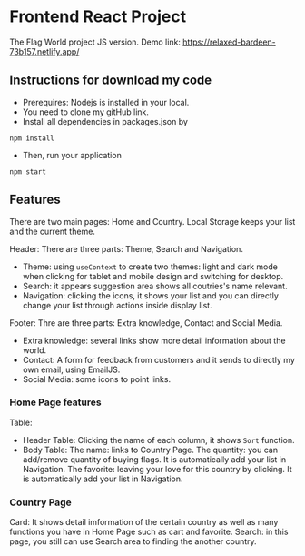 # Frontend React Project
The Flag World project JS version.
Demo link: https://relaxed-bardeen-73b157.netlify.app/

## Instructions for download my code
- Prerequires: Nodejs is installed in your local.
- You need to clone my gitHub link.
- Install all dependencies in packages.json by 
```
npm install
```
- Then, run your application
```
npm start
```
## Features
There are two main pages: Home and Country.
Local Storage keeps your list and the current theme.

Header: There are three parts: Theme, Search and Navigation.
- Theme: using `useContext` to create two themes: light and dark mode when clicking for tablet and mobile design and switching for desktop.
- Search: it appears suggestion area shows all coutries's name relevant.
- Navigation: clicking the icons, it shows your list and you can directly change your list through actions inside display list.

Footer: Thre are three parts: Extra knowledge, Contact and Social Media.
- Extra knowledge: several links show more detail information about the world.
- Contact: A form for feedback from customers and it sends to directly my own email, using EmailJS.
- Social Media: some icons to point links.

### Home Page features
Table: 
- Header Table: Clicking the name of each column, it shows `Sort` function. 
- Body Table: 
    The name: links to Country Page.
    The quantity: you can add/remove quantity of buying flags. It is automatically add your list in Navigation.
    The favorite: leaving your love for this country by clicking. It is automatically add your list in Navigation.

### Country Page
Card: It shows detail imformation of the certain country as well as many functions you have in Home Page such as cart and favorite.
Search: in this page, you still can use Search area to finding the another country.

